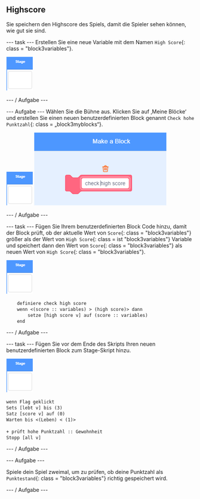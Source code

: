 ## Highscore

Sie speichern den Highscore des Spiels, damit die Spieler sehen können, wie gut sie sind.

\--- task \--- Erstellen Sie eine neue Variable mit dem Namen `High Score`{: class = "block3variables"}.

![Stage Sprite](images/stage-sprite.png)

\--- / Aufgabe \---

\--- Aufgabe \--- Wählen Sie die Bühne aus. Klicken Sie auf ‚Meine Blöcke‘ und erstellen Sie einen neuen benutzerdefinierten Block genannt `Check hohe Punktzahl`{: class = „block3myblocks“}.

![Stage Sprite](images/stage-sprite.png) ![Bildschirmfoto](images/dots-custom-1.png)

\--- / Aufgabe \---

\--- task \--- Fügen Sie Ihrem benutzerdefinierten Block Code hinzu, damit der Block prüft, ob der aktuelle Wert von `Score`{: class = "block3variables"} größer als der Wert von `High Score`{: class = ist "block3variables"} Variable und speichert dann den Wert von `Score`{: class = "block3variables"} als neuen Wert von `High Score`{: class = "block3variables"}.

![Stage Sprite](images/stage-sprite.png)

```blocks3
    definiere check high score
    wenn <(score :: variables) > (high score)> dann
        setze [high score v] auf (score :: variables)
    end
```

\--- / Aufgabe \---

\--- task \--- Fügen Sie vor dem Ende des Skripts Ihren neuen benutzerdefinierten Block zum Stage-Skript hinzu.

![Stage Sprite](images/stage-sprite.png)

```blocks3
wenn Flag geklickt
Sets [lebt v] bis (3)
Satz [score v] auf (0)
Warten bis <(Leben) < (1)>

+ prüft hohe Punktzahl :: Gewohnheit
Stopp [all v]
```

\--- / Aufgabe \---

\--- Aufgabe \---

Spiele dein Spiel zweimal, um zu prüfen, ob deine Punktzahl als `Punktestand`{: class = "block3variables"} richtig gespeichert wird.

\--- / Aufgabe \---